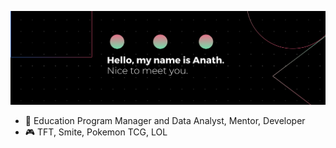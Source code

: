 ![GitHub Logo](images/banner.png)

<!--
**anathkantonda/anathkantonda** is a ✨ _special_ ✨ repository because its `README.md` (this file) appears on your GitHub profile.

Here are some ideas to get you started:
-->
- 🔭 Education Program Manager and Data Analyst, Mentor, Developer
- 🎮 TFT, Smite, Pokemon TCG, LOL

